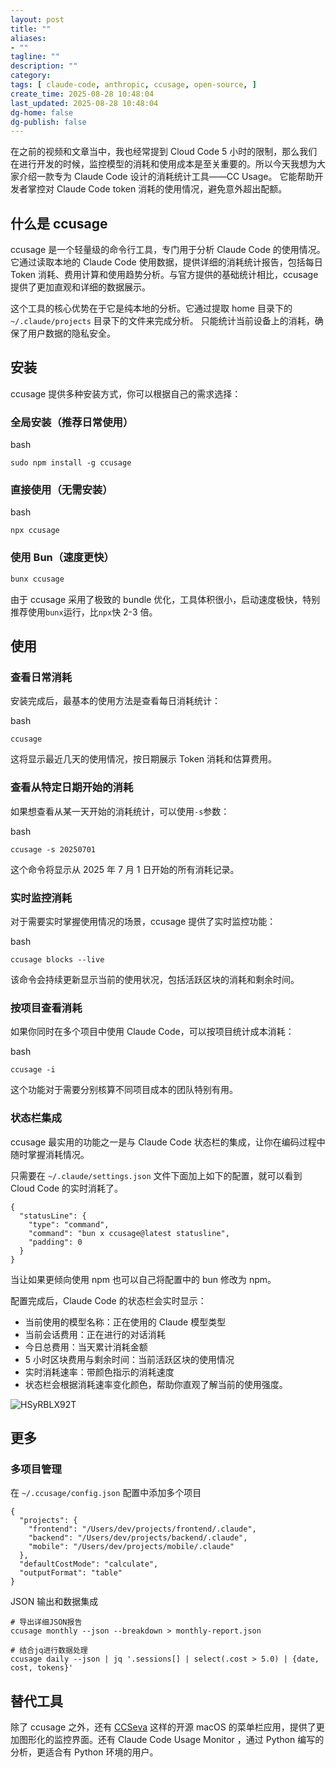 ```yaml
---
layout: post
title: ""
aliases:
- ""
tagline: ""
description: ""
category: 
tags: [ claude-code, anthropic, ccusage, open-source, ]
create_time: 2025-08-28 10:48:04
last_updated: 2025-08-28 10:48:04
dg-home: false
dg-publish: false
---
```


在之前的视频和文章当中，我也经常提到 Cloud Code 5 小时的限制，那么我们在进行开发的时候，监控模型的消耗和使用成本是至关重要的。所以今天我想为大家介绍一款专为 Claude Code 设计的消耗统计工具——CC Usage。 它能帮助开发者掌控对 Claude Code token 消耗的使用情况，避免意外超出配额。

## 什么是 ccusage

ccusage 是一个轻量级的命令行工具，专门用于分析 Claude Code 的使用情况。它通过读取本地的 Claude Code 使用数据，提供详细的消耗统计报告，包括每日 Token 消耗、费用计算和使用趋势分析。与官方提供的基础统计相比，ccusage 提供了更加直观和详细的数据展示。

这个工具的核心优势在于它是纯本地的分析。它通过提取 home 目录下的 `~/.claude/projects` 目录下的文件来完成分析。 只能统计当前设备上的消耗，确保了用户数据的隐私安全。

## 安装

ccusage 提供多种安装方式，你可以根据自己的需求选择：

### 全局安装（推荐日常使用）

bash

```
sudo npm install -g ccusage
```

### 直接使用（无需安装）

bash

```
npx ccusage
```

### 使用 Bun（速度更快）


```bash
bunx ccusage
```

由于 ccusage 采用了极致的 bundle 优化，工具体积很小，启动速度极快，特别推荐使用`bunx`运行，比`npx`快 2-3 倍。

## 使用

### 查看日常消耗

安装完成后，最基本的使用方法是查看每日消耗统计：

bash

```
ccusage
```

这将显示最近几天的使用情况，按日期展示 Token 消耗和估算费用。

### 查看从特定日期开始的消耗

如果想查看从某一天开始的消耗统计，可以使用`-s`参数：

bash

```
ccusage -s 20250701
```

这个命令将显示从 2025 年 7 月 1 日开始的所有消耗记录。

### 实时监控消耗

对于需要实时掌握使用情况的场景，ccusage 提供了实时监控功能：

bash

```
ccusage blocks --live
```

该命令会持续更新显示当前的使用状况，包括活跃区块的消耗和剩余时间。

### 按项目查看消耗

如果你同时在多个项目中使用 Claude Code，可以按项目统计成本消耗：

bash

```
ccusage -i
```

这个功能对于需要分别核算不同项目成本的团队特别有用。

### 状态栏集成

ccusage 最实用的功能之一是与 Claude Code 状态栏的集成，让你在编码过程中随时掌握消耗情况。

只需要在 `~/.claude/settings.json` 文件下面加上如下的配置，就可以看到 Cloud Code 的实时消耗了。

```
{
  "statusLine": {
    "type": "command",
    "command": "bun x ccusage@latest statusline",
    "padding": 0
  }
}
```

当让如果更倾向使用 npm 也可以自己将配置中的 bun 修改为 npm。

配置完成后，Claude Code 的状态栏会实时显示：

- 当前使用的模型名称：正在使用的 Claude 模型类型
- 当前会话费用：正在进行的对话消耗
- 今日总费用：当天累计消耗金额
- 5 小时区块费用与剩余时间：当前活跃区块的使用情况
- 实时消耗速率：带颜色指示的消耗速度
- 状态栏会根据消耗速率变化颜色，帮助你直观了解当前的使用强度。

![HSyRBLX92T](https://pic.einverne.info/images/HSyRBLX92T.png)

## 更多

### 多项目管理

在 `~/.ccusage/config.json` 配置中添加多个项目

```
{
  "projects": {
    "frontend": "/Users/dev/projects/frontend/.claude",
    "backend": "/Users/dev/projects/backend/.claude",
    "mobile": "/Users/dev/projects/mobile/.claude"
  },
  "defaultCostMode": "calculate",
  "outputFormat": "table"
}
```

JSON 输出和数据集成

```
# 导出详细JSON报告
ccusage monthly --json --breakdown > monthly-report.json

# 结合jq进行数据处理
ccusage daily --json | jq '.sessions[] | select(.cost > 5.0) | {date, cost, tokens}'
```

## 替代工具

除了 ccusage 之外，还有 [CCSeva](https://github.com/Iamshankhadeep/ccseva) 这样的开源 macOS 的菜单栏应用，提供了更加图形化的监控界面。还有 Claude Code Usage Monitor ，通过 Python 编写的分析，更适合有 Python 环境的用户。
